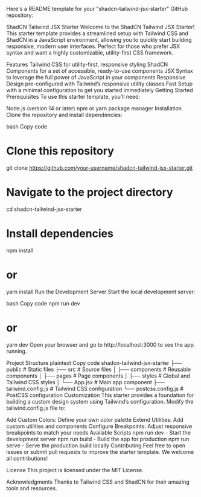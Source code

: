 
Here's a README template for your "shadcn-tailwind-jsx-starter" GitHub repository:

ShadCN Tailwind JSX Starter
Welcome to the ShadCN Tailwind JSX Starter! This starter template provides a streamlined setup with Tailwind CSS and ShadCN in a JavaScript environment, allowing you to quickly start building responsive, modern user interfaces. Perfect for those who prefer JSX syntax and want a highly customizable, utility-first CSS framework.

Features
Tailwind CSS for utility-first, responsive styling
ShadCN Components for a set of accessible, ready-to-use components
JSX Syntax to leverage the full power of JavaScript in your components
Responsive Design pre-configured with Tailwind’s responsive utility classes
Fast Setup with a minimal configuration to get you started immediately
Getting Started
Prerequisites
To use this starter template, you’ll need:

Node.js (version 14 or later)
npm or yarn package manager
Installation
Clone the repository and install dependencies:

bash
Copy code
# Clone this repository
git clone https://github.com/your-username/shadcn-tailwind-jsx-starter.git

# Navigate to the project directory
cd shadcn-tailwind-jsx-starter

# Install dependencies
npm install
# or
yarn install
Run the Development Server
Start the local development server:

bash
Copy code
npm run dev
# or
yarn dev
Open your browser and go to http://localhost:3000 to see the app running.

Project Structure
plaintext
Copy code
shadcn-tailwind-jsx-starter
├── public             # Static files
├── src                # Source files
│   ├── components     # Reusable components
│   ├── pages          # Page components
│   ├── styles         # Global and Tailwind CSS styles
│   └── App.jsx        # Main app component
├── tailwind.config.js # Tailwind CSS configuration
└── postcss.config.js  # PostCSS configuration
Customization
This starter provides a foundation for building a custom design system using Tailwind’s configuration. Modify the tailwind.config.js file to:

Add Custom Colors: Define your own color palette
Extend Utilities: Add custom utilities and components
Configure Breakpoints: Adjust responsive breakpoints to match your needs
Available Scripts
npm run dev - Start the development server
npm run build - Build the app for production
npm run serve - Serve the production build locally
Contributing
Feel free to open issues or submit pull requests to improve the starter template. We welcome all contributions!

License
This project is licensed under the MIT License.

Acknowledgments
Thanks to Tailwind CSS and ShadCN for their amazing tools and resources.
